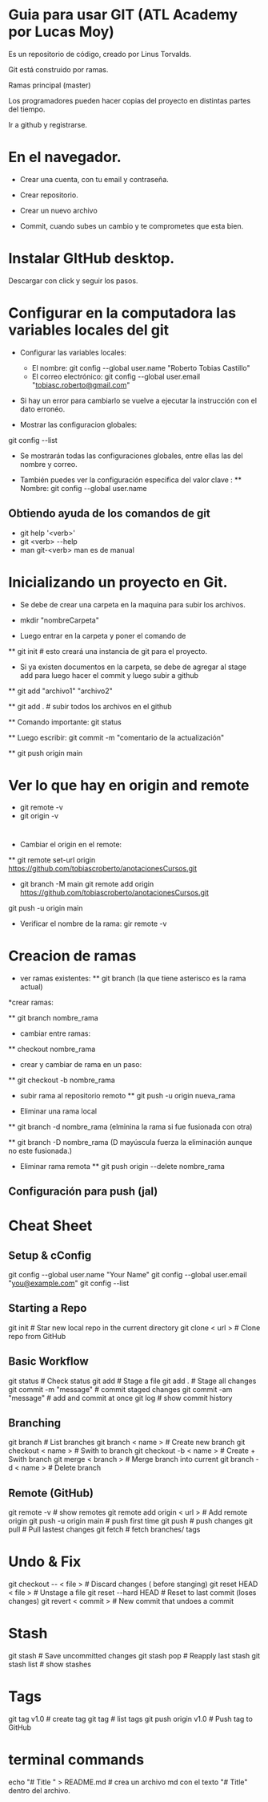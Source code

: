 # Guia para usar GIT (ATL Academy por Lucas Moy)

Es un repositorio de código, creado por Linus Torvalds. 

Git está construido por ramas. 

Ramas principal (master)

Los programadores pueden hacer copias del proyecto en distintas partes del tiempo.

Ir a github y registrarse. 

# En el navegador. 

* Crear una cuenta, con tu email y contraseña. 
* Crear repositorio.
* Crear un nuevo archivo 

* Commit, cuando subes un cambio y te comprometes que esta bien. 

# Instalar GItHub desktop. 

Descargar con click y seguir los pasos. 

# Configurar en la computadora las variables locales del  git

* Configurar las variables locales: 

    * El nombre:  git config --global user.name "Roberto Tobias Castillo"
    * El correo electrónico: git config --global user.email "tobiasc.roberto@gmail.com" 

* Si hay un error para cambiarlo se vuelve a ejecutar la instrucción con el dato erronéo. 

* Mostrar las configuracion globales:

git config --list 

* Se mostrarán todas las configuraciones globales, entre ellas las del nombre y correo. 

* También puedes ver la configuración especifica del valor clave : 
** Nombre: git config --global user.name 

## Obtiendo ayuda de los comandos de git 

* git help '\<verb>'
* git \<verb> --help
* man git-\<verb> man es de manual

# Inicializando un proyecto en Git. 

* Se debe de crear una carpeta en la maquina para subir los archivos. 

* mkdir "nombreCarpeta" 

* Luego entrar en la carpeta y poner el comando de 

** git init  # esto creará una instancia de git para el proyecto. 

* Si ya existen documentos en la carpeta, se debe de agregar al stage add para luego hacer el commit y luego subir a github

** git add "archivo1" "archivo2" 

** git add . # subir todos los archivos en el github

** Comando importante: git status 

** Luego escribir: git commit -m "comentario de la actualización"

** git push origin main


# Ver lo que hay en origin and remote 

* git remote -v 
* git origin -v

# 

* Cambiar el origin en el remote: 

** git remote set-url origin https://github.com/tobiascroberto/anotacionesCursos.git 

* git branch -M main 
git remote add origin  https://github.com/tobiascroberto/anotacionesCursos.git 

git push -u origin main

* Verificar el nombre de la rama: gir remote -v 



# Creacion de ramas 

* ver ramas existentes: 
** git branch (la que tiene asterisco es la rama actual)

*crear ramas: 

** git branch nombre_rama

* cambiar entre ramas: 

** checkout nombre_rama

* crear y cambiar de rama en un paso: 

** git checkout -b nombre_rama

* subir rama al repositorio remoto
** git push -u origin nueva_rama

* Eliminar una rama local 

** git branch -d nombre_rama (elminina la rama si fue fusionada con otra)

** git branch -D nombre_rama (D mayúscula fuerza la eliminación aunque no este fusionada.)

* Eliminar rama remota
** git push origin --delete nombre_rama



## Configuración para push (jal)


# Cheat Sheet 

## Setup & cConfig 

git config --global user.name "Your Name"
git config --global user.email "you@example.com"
git config --list 


## Starting a Repo

git init  # Star new local repo in the current directory 
git clone \< url >  # Clone repo from GitHub

## Basic Workflow 
git status # Check status 
git add <file> # Stage a file 
git add .  # Stage all changes 
git commit -m "message" # commit staged changes 
git commit -am "message" # add and commit at once 
git log # show commit history  

## Branching 
git branch  # List branches 
git branch < name >   # Create new branch 
git checkout < name >  # Swith to branch 
git checkout -b < name > # Create + Swith branch
git merge < branch > # Merge branch into current 
git branch -d < name > # Delete branch 

## Remote (GitHub)
git remote -v # show remotes 
git remote add origin < url > # Add remote origin 
git push -u origin main # push first time 
git push # push changes 
git pull # Pull lastest changes
git fetch # fetch branches/ tags

# Undo & Fix 
git checkout -- < file > # Discard changes ( before stanging)
git reset HEAD < file > # Unstage a file 
git reset --hard HEAD # Reset to last commit (loses changes) 
git revert < commit > # New commit that undoes a commit 

# Stash 
git stash # Save uncommitted changes 
git stash pop # Reapply last stash 
git stash list # show stashes 

# Tags 
git tag v1.0 # create tag 
git tag # list tags 
git push origin v1.0 # Push tag to GitHub 




# terminal commands

echo "#  Title " > README.md # crea un archivo md con el texto "# Title" dentro del archivo. 







